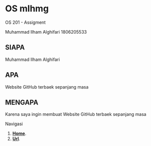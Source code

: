 # OS mlhmg
OS 201 - Assigment

Muhammad Ilham Alghifari
1806205533

## SIAPA
Muhammad Ilham Alghifari

## APA
Website GitHub terbaek sepanjang masa

## MENGAPA
Karena saya ingin membuat Website GitHub terbaek sepanjang masa

Navigasi
1. [**Home**](https://mlhmg.github.io/os201/).
2. [**Url**](https://mlhmg.github.io/os201/url).
